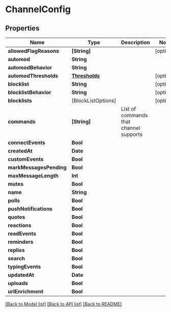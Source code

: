 # ChannelConfig

## Properties
Name | Type | Description | Notes
------------ | ------------- | ------------- | -------------
**allowedFlagReasons** | **[String]** |  | [optional] 
**automod** | **String** |  | 
**automodBehavior** | **String** |  | 
**automodThresholds** | [**Thresholds**](Thresholds.md) |  | [optional] 
**blocklist** | **String** |  | [optional] 
**blocklistBehavior** | **String** |  | [optional] 
**blocklists** | [BlockListOptions] |  | [optional] 
**commands** | **[String]** | List of commands that channel supports | 
**connectEvents** | **Bool** |  | 
**createdAt** | **Date** |  | 
**customEvents** | **Bool** |  | 
**markMessagesPending** | **Bool** |  | 
**maxMessageLength** | **Int** |  | 
**mutes** | **Bool** |  | 
**name** | **String** |  | 
**polls** | **Bool** |  | 
**pushNotifications** | **Bool** |  | 
**quotes** | **Bool** |  | 
**reactions** | **Bool** |  | 
**readEvents** | **Bool** |  | 
**reminders** | **Bool** |  | 
**replies** | **Bool** |  | 
**search** | **Bool** |  | 
**typingEvents** | **Bool** |  | 
**updatedAt** | **Date** |  | 
**uploads** | **Bool** |  | 
**urlEnrichment** | **Bool** |  | 

[[Back to Model list]](../README.md#documentation-for-models) [[Back to API list]](../README.md#documentation-for-api-endpoints) [[Back to README]](../README.md)


